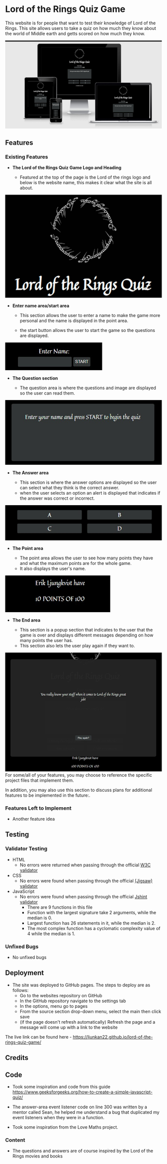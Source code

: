 # Lord of the Rings Quiz Game

This website is for people that want to test their knowledge of Lord of the Rings. This site allows users to take a quiz on how much they know about the world of Middle earth and getts scored on how much they know.

![Responsice Mockup](assets/images/quiz-mockup.jpg)

## Features 

### Existing Features

- __The Lord of the Rings Quiz Game Logo and Heading__

  - Featured at the top of the page is the Lord of the rings logo and below is the website name, this makes it clear what the site is all about.

![Logo](assets/images/quiz-logo.jpg)

- __Enter name area/start area__

  - This section allows the user to enter a name to make the game more personal and the name is displayed in the point area.

  - the start button allows the user to start the game so the questions are displayed.

![Name](assets/images/enter-name-area.jpg)

- __The Question section__

  - The question area is where the questions and image are displayed so the user can read them.

![Question](assets/images/question-area.jpg)

- __The Answer area__

  -  This section is where the answer options are displayed so the user can select what they think is the correct answer.
  - when the user selects an option an alert is displayed that indicates if the answer was correct or incorrect.

![Answers](assets/images/answer-area.jpg)

- __The Point area__

  - The point area allows the user to see how many points they have and what the maximum points are for the whole game.
  - It also displays the user's name.

![Point](assets/images/points-area.jpg)

- __The End area__

  - This section is a popup section that indicates to the user that the game is over and displays different messages depending on how many points the user has.
  - This section also lets the user play again if they want to.

![End](assets/images/end-area.jpg)
For some/all of your features, you may choose to reference the specific project files that implement them.

In addition, you may also use this section to discuss plans for additional features to be implemented in the future:.

### Features Left to Implement

- Another feature idea

## Testing 

### Validator Testing 

- HTML
    - No errors were returned when passing through the official [W3C validator](https://validator.w3.org/nu/?doc=https%3A%2F%2Fljunkan22.github.io%2Flord-of-the-rings-quiz-game%2F)
- CSS
    - No errors were found when passing through the official [(Jigsaw) validator](https://jigsaw.w3.org/css-validator/validator?uri=https%3A%2F%2Fljunkan22.github.io%2Flord-of-the-rings-quiz-game%2F&profile=css3svg&usermedium=all&warning=1&vextwarning=&lang=sv)
- JavaScript
    - No errors were found when passing through the official [Jshint validator](https://jshint.com/)
      - There are 9 functions in this file
      - Function with the largest signature take 2 arguments, while the median is 0.
      - Largest function has 26 statements in it, while the median is 2.
      - The most complex function has a cyclomatic complexity value of 4 while the median is 1.

### Unfixed Bugs

 - No unfixed bugs

## Deployment

- The site was deployed to GitHub pages. The steps to deploy are as follows: 
  - Go to the websites repository on GitHub
  - In the GitHub repository navigate to the settings tab
  - In the options, menu go to pages
  - From the source section drop-down menu, select the main then click save
  - (if the page doesn't refresh automatically) Refresh the page and a message will come up with a link to the website

The live link can be found here - https://ljunkan22.github.io/lord-of-the-rings-quiz-game/

## Credits 

## Code

- Took some inspiration and code from this guide https://www.geeksforgeeks.org/how-to-create-a-simple-javascript-quiz/

- The answer-area event listener code on line 300 was written by a mentor called Sean, he helped me understand a bug that duplicated my event listeners when they were in a function.

- Took some inspiration from the Love Maths project.

### Content 

- The questions and answers are of course inspired by the Lord of the Rings movies and books 

